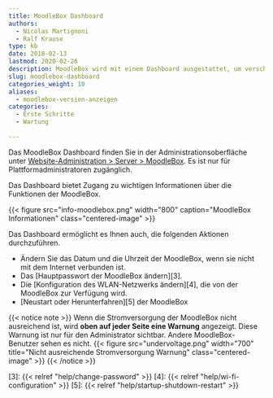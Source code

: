```yaml
---
title: MoodleBox Dashboard
authors:
  - Nicolas Martignoni
  - Ralf Krause
type: kb
date: 2018-02-13
lastmod: 2020-02-26
description: MoodleBox wird mit einem Dashboard ausgestattet, um verschiedene Informationen über die installierte Hard- und Software anzuzeigen.
slug: moodlebox-dashboard
categories_weight: 10
aliases:
  - moodlebox-version-anzeigen
categories:
  - Erste Schritte
  - Wartung

---
```

Das MoodleBox Dashboard finden Sie in der Administrationsoberfläche unter [Website-Administration > Server > MoodleBox][1]. Es ist nur für Plattformadministratoren zugänglich.

Das Dashboard bietet Zugang zu wichtigen Informationen über die Funktionen der MoodleBox.

{{< figure src="info-moodlebox.png" width="800" caption="MoodleBox Informationen" class="centered-image" >}}

Das Dashboard ermöglicht es Ihnen auch, die folgenden Aktionen durchzuführen.

- Ändern Sie das Datum und die Uhrzeit der MoodleBox, wenn sie nicht mit dem Internet verbunden ist.
- Das [Hauptpasswort der MoodleBox ändern][3].
- Die [Konfiguration des WLAN-Netzwerks ändern][4], die von der MoodleBox zur Verfügung wird.
- [Neustart oder Herunterfahren][5] der MoodleBox

{{< notice note >}}
Wenn die Stromversorgung der MoodleBox nicht ausreichend ist, wird __oben auf jeder Seite eine Warnung__ angezeigt. Diese Warnung ist nur für den Administrator sichtbar. Andere MoodleBox-Benutzer sehen es nicht.
{{< figure src="undervoltage.png" width="700" title="Nicht ausreichende Stromversorgung Warnung" class="centered-image" >}}
{{< /notice >}}

 [1]: http://moodlebox.home/admin/tool/moodlebox/index.php
 [3]: {{< relref "help/change-password" >}}
 [4]: {{< relref "help/wi-fi-configuration" >}}
 [5]: {{< relref "help/startup-shutdown-restart" >}}
